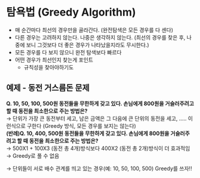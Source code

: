 # 탐욕법 (Greedy Algorithm)

- 매 순간마다 최선의 경우만을 골라간다. (완전탐색은 모든 경우를 다 센다)
- 다른 경우는 고려하지 않는다. 나중은 생각하지 않는다. (최선의 경우를 찾은 후, 나중에 보니 그것보다 더 좋은 경우가 나타났을지라도 무시한다.)
- 모든 경우를 다 보지 않으니 완전 탐색보다 빠르다
- 어떤 경우가 최선인지 찾는게 포인트
  - 규칙성을 찾아야하기도

## 예제 - 동전 거스름돈 문제

**Q. 10, 50, 100, 500원 동전들을 무한하게 갖고 있다. 손님에게 800원을 거슬러주려고 할 때 동전을 최소한으로 주는 방법은?**  
→ 단위가 가장 큰 동전부터 세고, 남은 금액은 그 다음에 큰 단위의 동전을 세고, ..... 이런식으로 구한다 (Greedy 방식, 모든 경우를 보지는 않는다)  
**(반례)Q. 10, 400, 500원 동전들을 무한하게 갖고 있다. 손님에게 800원을 거슬러주려고 할 때 동전을 최소한으로 주는 방법은?**  
→ 500X1 + 100X3 (동전 총 4개)방식보다 400X2 (동전 총 2개)방식이 더 효과적임 → Greedy로 풀 수 없음

→ 단위들이 서로 배수 관계를 띄고 있는 경우(예: 10, 50, 100, 500) Greedy를 쓰자!!
